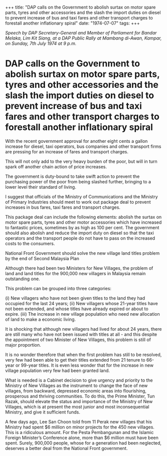 +++ 
title: "DAP calls on the Government to abolish surtax on motor spare parts, tyres and other accessories and the slash the import duties on diesel to prevent increase of bus and taxi fares and other transport charges to forestall another inflationary spiral"
date: "1974-07-07"
tags:
+++

_Speech by DAP Secretary-General and Member of Parliament for Bandar Melaka, Lim Kit Siang, at a DAP Public Rally at Mambang di-Awan, Kampar, on Sunday, 7th July 1974 at 9 p.m._

# DAP calls on the Government to abolish surtax on motor spare parts, tyres and other accessories and the slash the import duties on diesel to prevent increase of bus and taxi fares and other transport charges to forestall another inflationary spiral

With the recent government approval for another eight cents a gallon increase for diesel, taxi operators, bus companies and other transport firms are pressing for an increase of fares and transport charges.

This will not only add to the very heavy burden of the poor, but will in turn spark off another chain action of price increases.</u>

The government is duty-bound to take swift action to prevent the purchasing power of the poor from being slashed further, bringing to a lower level their standard of living.

I suggest that officials of the Ministry of Communications and the Ministry of Primary Industries should meet to work out package deal to prevent increases in bus fares, taxi fares and transport charges.

This package deal can include the following elements: abolish the surtax on motor spare parts, tyres and other motor accessories which have increased to fantastic prices, sometimes by as high as 100 per cent. The government should also abolish and reduce the import duty on diesel so that the taxi operators and the transport people do not have to pass on the increased costs to the consumers.

National Front Government should solve the new village land titles problem by the end of Second Malaysia Plan

Although there had been two Ministers for New Villages, the problem of land and land titles for the 900,000 new villagers in Malaysia remain outstanding one.

This problem can be grouped into three categories:

(i) New villagers who have not been given titles to the land they had occupied for the last 24 years;
(ii) New villagers whose 21-year titles have not been extended, and whose titles have already expired or about to expire.
(iii) The increase in new village population who need new allocation of land to make a economic living.

It is shocking that although new villagers had lived for about 24 years, there are still many who have not been issued with titles at all - and this despite the appointment of two Minister of New Villages, this problem is still of major proportion.

It is no wonder therefore that when the first problem has still to be resolved, very few had been able to get their titles extended from 21 tenure to 66-year or 99-year titles. It is even less wonder that for the increase in new village population very few had been granted land.

What is needed is a Cabinet decision to give urgency and priority to the Ministry of New Villages as the instrument to change the face of new villages, from backward, depressed economic areas into flourishing, prosperous and thriving communities. To do this, the Prime Minister, Tun Razak, should elevate the status and importance of the Ministry of New Villages, which is at present the most junior and most inconsequential Ministry, and give it sufficient funds.

A few days ago, Lee San Choon told from 11 Perak new villages that his Ministry had spent $6 million on minor projects for the 450 new villages. This is a ridiculous amount. For the Pesta Pembangunan and the Islamic Foreign Minister’s Conference alone, more than $6 million must have been spent. Surely, 900,000 people, whose for a generation had been neglected, deserves a better deal from the National Front government.
 
